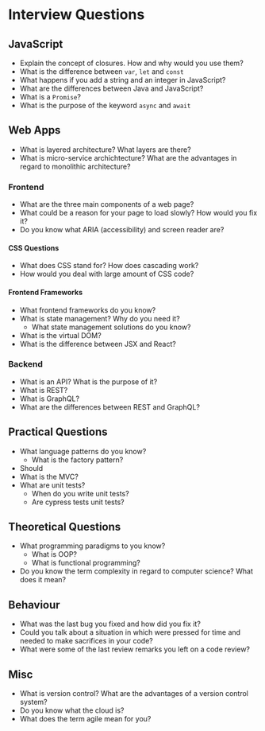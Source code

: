 # Interview Questions

## JavaScript

- Explain the concept of closures. How and why would you use them?
- What is the difference between `var`, `let` and `const`
- What happens if you add a string and an integer in JavaScript?
- What are the differences between Java and JavaScript?
- What is a `Promise`?
- What is the purpose of the keyword `async` and `await`

## Web Apps

- What is layered architecture? What layers are there?
- What is micro-service archichtecture? What are the advantages in regard to monolithic architecture?

### Frontend

- What are the three main components of a web page?
- What could be a reason for your page to load slowly? How would you fix it?
- Do you know what ARIA (accessibility) and screen reader are?

#### CSS Questions

- What does CSS stand for? How does cascading work?
- How would you deal with large amount of CSS code?

#### Frontend Frameworks

- What frontend frameworks do you know?
- What is state management? Why do you need it?
  - What state management solutions do you know?
- What is the virtual DOM?
- What is the difference between JSX and React?

### Backend

- What is an API? What is the purpose of it?
- What is REST?
- What is GraphQL?
- What are the differences between REST and GraphQL?

## Practical Questions

- What language patterns do you know?
  - What is the factory pattern?
- Should 
- What is the MVC?
- What are unit tests?
  - When do you write unit tests?
  - Are cypress tests unit tests? 

## Theoretical Questions

- What programming paradigms to you know?
  - What is OOP?
  - What is functional programming?
- Do you know the term complexity in regard to computer science? What does it mean?

## Behaviour

- What was the last bug you fixed and how did you fix it?
- Could you talk about a situation in which were pressed for time and needed to make sacrifices in your code?
- What were some of the last review remarks you left on a code review?

## Misc

- What is version control? What are the advantages of a version control system?
- Do you know what the cloud is?
- What does the term agile mean for you?
